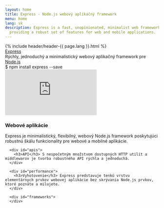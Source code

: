 ```yaml
---
layout: home
title: Express - Node.js webový aplikačný framework
menu: home
lang: sk
description: Express is a fast, unopinionated, minimalist web framework for Node.js,
  providing a robust set of features for web and mobile applications.
---
```


<section id="home-content">
  {% include header/header-{{ page.lang }}.html %}
  <div id="overlay"></div>
  <div id="homepage-leftpane" class="pane">
    <section id="description">
        <div class="express"><a href="/">Express</a></div>
        <span class="description">Rýchly, jednoduchý a minimalistický webový aplikačný framework pre <a href='http://nodejs.org'>Node.js</a></span>
    </section>
    <div id="install-command">$ npm install express --save</div>
  </div>
  <div id="homepage-rightpane" class="pane">
    <iframe src="https://www.youtube.com/embed/HxGt_3F0ULg" frameborder="0" allowfullscreen></iframe>
  </div>
</section>

<section id="intro">

  <div id="boxes" class="clearfix">
      <div id="web-applications">
        <h3>Webové aplikácie</h3> Express je minimalistický, flexibilný, webový Node.js framework poskytujúci robustnú škálu funkcionality pre webové a mobilné aplikácie.
      </div>

      <div id="apis">
        <h3>API</h3> S nespočetným množstvom dostupných HTTP utilít a middlewarov je tvorba robustného API rýchla a jednoduchá.
      </div>

      <div id="performance">
        <h3>Vyhotovenie</h3> Express predstavuje tenkú vrstvu elementárnych prvkov webovej aplikácie bez skrývania Node.js prvkov, ktoré poznáte a milujete.
      </div>

      <div id="frameworks">
      </div>
  </div>

</section>

<!--
<section id="announcements">
  {% include announcement/announcement-{{ page.lang }}.md %}
</section>
-->
